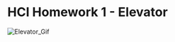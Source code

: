 # HCI Homework 1 - Elevator

![Elevator_Gif](https://media.giphy.com/media/VFjvZCGRpVNVILijGC/source.gif)
